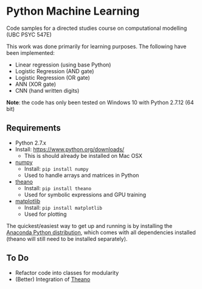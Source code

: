 # Python Machine Learning

Code samples for a directed studies course on computational modelling (UBC PSYC 547E)

This work was done primarily for learning purposes. The following have been implemented:

* Linear regression (using base Python)
* Logistic Regression (AND gate)
* Logistic Regression (OR gate)
* ANN (XOR gate)
* CNN (hand written digits)

**Note**: the code has only been tested on Windows 10 with Python 2.7.12 (64 bit)

## Requirements

* Python 2.7.x
 * Install: https://www.python.org/downloads/
    * This is should already be installed on Mac OSX
* [numpy](http://www.numpy.org/)
  * Install: `pip install numpy`
  * Used to handle arrays and matrices in Python
* [theano](http://deeplearning.net/software/theano/)
  * Install: `pip install theano`
  * Used for symbolic expressions and GPU training
* [matplotlib](http://matplotlib.org/)
  * Install: `pip install matplotlib`
  * Used for plotting

The quickest/easiest way to get up and running is by installing the [Anaconda Python distribution](https://www.continuum.io/downloads), which comes with all dependencies installed (theano will still need to be installed separately).

## To Do

* Refactor code into classes for modularity
* (Better) Integration of [Theano](http://deeplearning.net/software/theano/)
